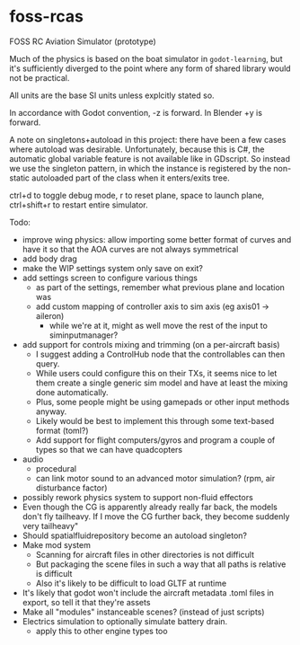# foss-rcas

FOSS RC Aviation Simulator (prototype)

Much of the physics is based on the boat simulator in `godot-learning`, but it's sufficiently diverged to the point where any form of shared library would not be practical.

All units are the base SI units unless explcitly stated so.

In accordance with Godot convention, -z is forward. In Blender +y is forward.

A note on singletons+autoload in this project: there have been a few cases where autoload was desirable. Unfortunately, because this is C#, the automatic global variable feature is not available like in GDscript. So instead we use the singleton pattern, in which the instance is registered by the non-static autoloaded part of the class when it enters/exits tree.

ctrl+d to toggle debug mode, r to reset plane, space to launch plane, ctrl+shift+r to restart entire simulator.

Todo:
- improve wing physics: allow importing some better format of curves and have it so that the AOA curves are not always symmetrical 
- add body drag
- make the WIP settings system only save on exit?
- add settings screen to configure various things
    - as part of the settings, remember what previous plane and location was
    - add custom mapping of controller axis to sim axis (eg axis01 -> aileron)
        - while we're at it, might as well move the rest of the input to siminputmanager?
- add support for controls mixing and trimming (on a per-aircraft basis)
    - I suggest adding a ControlHub node that the controllables can then query.
    - While users could configure this on their TXs, it seems nice to let them create a single generic sim model and have at least the mixing done automatically.
    - Plus, some people might be using gamepads or other input methods anyway.
    - Likely would be best to implement this through some text-based format (toml?)
    - Add support for flight computers/gyros and program a couple of types so that we can have quadcopters
- audio
    - procedural
    - can link motor sound to an advanced motor simulation? (rpm, air disturbance factor)
- possibly rework physics system to support non-fluid effectors
- Even though the CG is apparently already really far back, the models don't fly tailheavy. If I move the CG further back, they become suddenly very tailheavy" 
- Should spatialfluidrepository become an autoload singleton?
- Make mod system
    - Scanning for aircraft files in other directories is not difficult
    - But packaging the scene files in such a way that all paths is relative is difficult
    - Also it's likely to be difficult to load GLTF at runtime
- It's likely that godot won't include the aircraft metadata .toml files in export, so tell it that they're assets
- Make all "modules" instanceable scenes? (instead of just scripts)
- Electrics simulation to optionally simulate battery drain.
    - apply this to other engine types too